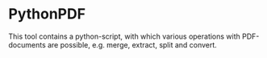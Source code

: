 # PythonPDF
This tool contains a python-script, with which various operations with PDF-documents are possible, e.g. merge, extract, split and convert.
